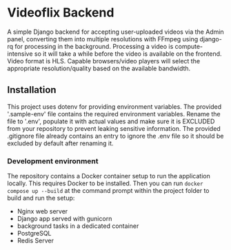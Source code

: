 # Videoflix Backend

A simple Django backend for accepting user-uploaded videos via the Admin panel, converting them into multiple resolutions with FFmpeg using django-rq for processing in the background.
Processing a video is compute-intensive so it will take a while before the video is available on the frontend.
Video format is HLS. Capable browsers/video players will select the appropriate resolution/quality based on the available bandwidth.

## Installation

This project uses dotenv for providing environment variables. The provided '.sample-env' file contains the required environment variables. Rename the file to '.env', populate it with actual values and make sure it is EXCLUDED from your repository to prevent leaking sensitive information. The provided .gitignore file already contains an entry to ignore the .env file so it should be excluded by default after renaming it.

### Development environment

The repository contains a Docker container setup to run the application locally. This requires Docker to be installed. Then you can run `docker compose up --build` at the command prompt within the project folder to build and run the setup:

- Nginx web server
- Django app served with gunicorn
- background tasks in a dedicated container
- PostgreSQL
- Redis Server

